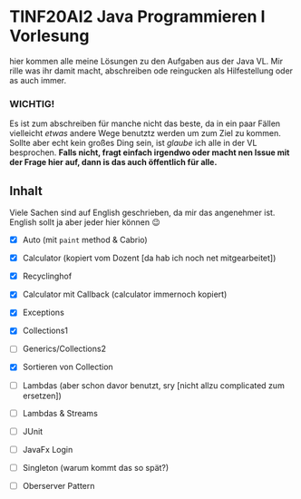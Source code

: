 # TINF20AI2 Java Programmieren I Vorlesung

hier kommen alle meine Lösungen zu den Aufgaben aus der Java VL. Mir rille was ihr damit macht, abschreiben ode reingucken als Hilfestellung oder as auch immer.

### WICHTIG!

Es ist zum abschreiben für manche nicht das beste, da in ein paar Fällen vielleicht *etwas* andere Wege benutztz werden um zum Ziel zu kommen. Sollte aber echt kein großes Ding sein, ist *glaube* ich
alle in der VL besprochen. **Falls nicht, fragt einfach irgendwo oder macht nen Issue mit der Frage hier auf, dann is das auch öffentlich für alle.**
 
## Inhalt
Viele Sachen sind auf English geschrieben, da mir das angenehmer ist. English sollt ja aber jeder hier können 😉

- [x] Auto (mit `paint` method & Cabrio)
- [x] Calculator (kopiert vom Dozent [da hab ich noch net mitgearbeitet])
- [x] Recyclinghof
- [x] Calculator mit Callback (calculator immernoch kopiert)
- [x] Exceptions
- [x] Collections1
- [ ] Generics/Collections2
- [x] Sortieren von Collection
- [ ] Lambdas (aber schon davor benutzt, sry [nicht allzu complicated zum ersetzen])
- [ ] Lambdas & Streams
- [ ] JUnit
- [ ] JavaFx Login
- [ ] Singleton (warum kommt das so spät?)
- [ ] Oberserver Pattern

